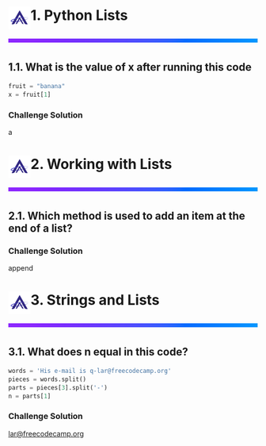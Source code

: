<!-- Logo and Header -->
<div>
    <img align="left" src="../src/images/logo.png" width="45">
    <h1 style="border-bottom: none">
        1. Python Lists <img src="../src/images/purple_divider.png">
    </h1>
</div>

1.1. What is the value of x after running this code
----------

```python
fruit = "banana"
x = fruit[1]    
```

### Challenge Solution

a

<!-- Logo and Header -->
<div>
    <img align="left" src="../src/images/logo.png" width="45">
    <h1 style="border-bottom: none">
        2. Working with Lists <img src="../src/images/purple_divider.png">
    </h1>
</div>

2.1. Which method is used to add an item at the end of a list?
----------

### Challenge Solution

append

<!-- Logo and Header -->
<div>
    <img align="left" src="../src/images/logo.png" width="45">
    <h1 style="border-bottom: none">
        3. Strings and Lists <img src="../src/images/purple_divider.png">
    </h1>
</div>

3.1. What does n equal in this code?
----------

```python
words = 'His e-mail is q-lar@freecodecamp.org'
pieces = words.split()
parts = pieces[3].split('-')
n = parts[1]
``` 

### Challenge Solution

lar@freecodecamp.org